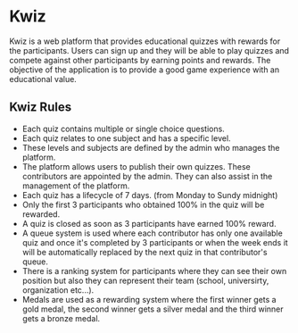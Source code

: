 # Kwiz
Kwiz is a web platform that provides educational quizzes with rewards for the participants.
Users can sign up and they will be able to play quizzes and compete against other participants by earning points and rewards.
The objective of the application is to provide a good game experience with an educational value.

## Kwiz Rules
* Each quiz contains multiple or single choice questions.
* Each quiz relates to one subject and has a specific level.
* These levels and subjects are defined by the admin who manages the platform.
* The platform allows users to publish their own quizzes. These contributors are appointed by the admin. They can also assist in the management of the platform.
* Each quiz has a lifecycle of 7 days. (from Monday to Sundy midnight)
* Only the first 3 participants who obtained 100% in the quiz will be rewarded.
* A quiz is closed as soon as 3 participants have earned 100% reward.
* A queue system is used where each contributor has only one available quiz and once it's completed by 3 participants or when the week ends it will be automatically replaced by the next quiz in that contributor's queue.
* There is a ranking system for participants where they can see their own position but also they can represent their team (school, universirty, organization etc...).
* Medals are used as a rewarding system where the first winner gets a gold medal, the second winner gets a silver medal and the third winner gets a bronze medal. 
